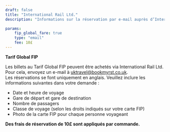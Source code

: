 ```yaml
---
draft: false
title: "International Rail Ltd."
description: "Informations sur la réservation par e-mail auprès d’International Rail Ltd."

params:
    fip_global_fare: true
    type: "email"
    fee: 10£
---
```


**Tarif Global FIP**

Les billets au Tarif Global FIP peuvent être achetés via International Rail Ltd. \
Pour cela, envoyez un e-mail à [uktravel@bookmyrst.co.uk](mailto:uktravel@bookmyrst.co.uk). \
Les réservations se font uniquement en anglais. Veuillez inclure les informations suivantes dans votre demande :

- Date et heure de voyage
- Gare de départ et gare de destination
- Nombre de passagers
- Classe de voyage (selon les droits indiqués sur votre carte FIP)
- Photo de la carte FIP pour chaque personne voyageant

**Des frais de réservation de 10£ sont appliqués par commande.**
